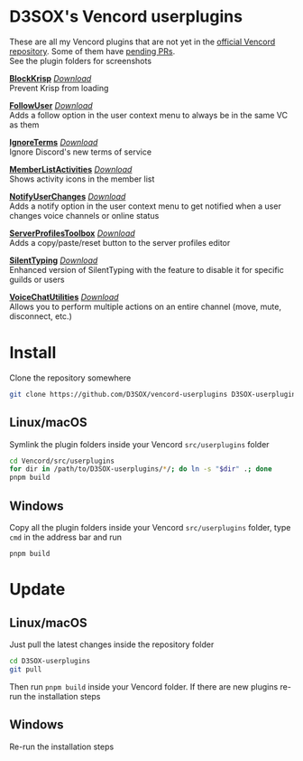 # D3SOX's Vencord userplugins

These are all my Vencord plugins that are not yet in the [official Vencord repository](https://vencord.dev/plugins#d3sox). Some of them have [pending PRs](https://github.com/Vendicated/Vencord/pulls/d3sox).  
See the plugin folders for screenshots

[**BlockKrisp**](./blockKrisp.discordDesktop) [*Download*](https://minhaskamal.github.io/DownGit/#/home?url=https://github.com/D3SOX/vencord-userplugins/blob/master/blockKrisp.discordDesktop)  
Prevent Krisp from loading

[**FollowUser**](./followUser) [*Download*](https://minhaskamal.github.io/DownGit/#/home?url=https://github.com/D3SOX/vencord-userplugins/blob/master/followUser)  
Adds a follow option in the user context menu to always be in the same VC as them

[**IgnoreTerms**](./ignoreTerms) [*Download*](https://minhaskamal.github.io/DownGit/#/home?url=https://github.com/D3SOX/vencord-userplugins/blob/master/ignoreTerms)  
Ignore Discord's new terms of service

[**MemberListActivities**](./memberListActivities) [*Download*](https://minhaskamal.github.io/DownGit/#/home?url=https://github.com/D3SOX/vencord-userplugins/blob/master/memberListActivities)  
Shows activity icons in the member list

[**NotifyUserChanges**](./notifyUserChanges) [*Download*](https://minhaskamal.github.io/DownGit/#/home?url=https://github.com/D3SOX/vencord-userplugins/blob/master/notifyUserChanges)  
Adds a notify option in the user context menu to get notified when a user changes voice channels or online status

[**ServerProfilesToolbox**](./serverProfilesToolbox) [*Download*](https://minhaskamal.github.io/DownGit/#/home?url=https://github.com/D3SOX/vencord-userplugins/blob/master/serverProfilesToolbox)  
Adds a copy/paste/reset button to the server profiles editor

[**SilentTyping**](./silentTyping) [*Download*](https://minhaskamal.github.io/DownGit/#/home?url=https://github.com/D3SOX/vencord-userplugins/blob/master/silentTyping)  
Enhanced version of SilentTyping with the feature to disable it for specific guilds or users

[**VoiceChatUtilities**](./voiceChatUtilities) [*Download*](https://minhaskamal.github.io/DownGit/#/home?url=https://github.com/D3SOX/vencord-userplugins/blob/master/voiceChatUtilities)  
Allows you to perform multiple actions on an entire channel (move, mute, disconnect, etc.)


# Install

Clone the repository somewhere
```bash
git clone https://github.com/D3SOX/vencord-userplugins D3SOX-userplugins
```

## Linux/macOS

Symlink the plugin folders inside your Vencord `src/userplugins` folder
```bash
cd Vencord/src/userplugins
for dir in /path/to/D3SOX-userplugins/*/; do ln -s "$dir" .; done
pnpm build
```

## Windows

Copy all the plugin folders inside your Vencord `src/userplugins` folder, type `cmd` in the address bar and run
```
pnpm build
```

# Update

## Linux/macOS

Just pull the latest changes inside the repository folder
```bash
cd D3SOX-userplugins
git pull
```
Then run `pnpm build` inside your Vencord folder. If there are new plugins re-run the installation steps

## Windows

Re-run the installation steps
